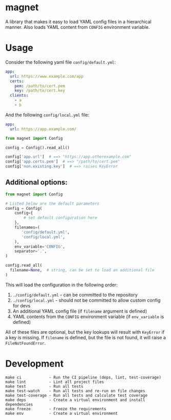 # magnet

A library that makes it easy to load YAML config files in a hierarchical
manner. Also loads YAML content from `CONFIG` environment variable.

# Usage

Consider the following yaml file `config/default.yml`:

```yaml
app:
  url: https://www.example.com/app
  certs:
    pem: /path/to/cert.pem
    key: /path/to/cert.key
  clients:
    - a
    - b
```

And the following `config/local.yml` file:

```yaml
app:
  url: https://app.example.com/
```

```python
from magnet import Config

config = Config().read_all()

config['app.url']  # ==> "https://app.otherexample.com"
config['app.certs.pem']  # ==> "/path/to/cert.pem"
config['non.existing.key']  # ==> raises KeyError
```

## Additional options:

```python
from magnet import Config

# Listed below are the default parameters 
config = Config(
    config={
        # set default configuration here
    },
    filenames=(
       'config/default.yml',
       'config/local.yml',
    ),
    env_variable='CONFIG',
    separator='.',
)

config.read_all(
  filename=None,  # string, can be set to load an additional file
)
```

This will load the configuration in the following order:

1. `./config/default.yml` - can be committed to the repository
2. `./config/local.yml` - should not be committed to allow custom config for devs
3. An additional YAML config file (if `filename` argument is defined)
4. YAML contents from the `CONFIG` environment variable (if `env_variable` is defined)

All of these files are optional, but the key lookups will result with
`KeyError` if a key is missing. If `filename` is defined, but the file is not
found, it will raise a `FileNotFoundError`.

# Development

```
make ci            - Run the CI pipeline (deps, lint, test-coverage)
make lint          - Lint all project files
make test          - Run all tests
make test-watch    - Run all tests and re-run on file changes
make test-coverage - Run all tests and calculate test coverage
make deps          - Create a virtual environment and install dependencies
make freeze        - Freeze the requirements
make env           - Create a virtual environment
```
